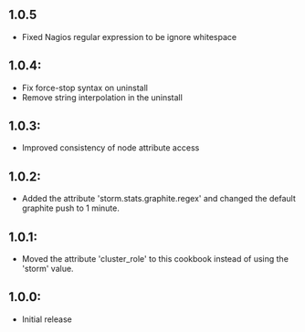 ## 1.0.5
* Fixed Nagios regular expression to be ignore whitespace

## 1.0.4:
* Fix force-stop syntax on uninstall
* Remove string interpolation in the uninstall

## 1.0.3:
* Improved consistency of node attribute access

## 1.0.2:
* Added the attribute 'storm.stats.graphite.regex' and changed the default graphite push to 1 minute.

## 1.0.1:
* Moved the attribute 'cluster_role' to this cookbook instead of using the 'storm' value.

## 1.0.0:
* Initial release
